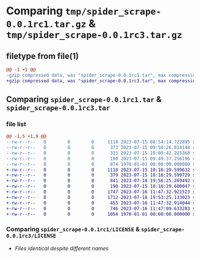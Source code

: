 # Comparing `tmp/spider_scrape-0.0.1rc1.tar.gz` & `tmp/spider_scrape-0.0.1rc3.tar.gz`

## filetype from file(1)

```diff
@@ -1 +1 @@
-gzip compressed data, was "spider_scrape-0.0.1rc1.tar", max compression
+gzip compressed data, was "spider_scrape-0.0.1rc3.tar", max compression
```

## Comparing `spider_scrape-0.0.1rc1.tar` & `spider_scrape-0.0.1rc3.tar`

### file list

```diff
@@ -1,5 +1,9 @@
--rw-r--r--   0        0        0     1118 2023-07-15 08:54:14.722895 spider_scrape-0.0.1rc1/LICENSE
--rw-r--r--   0        0        0      373 2023-07-15 09:50:26.814148 spider_scrape-0.0.1rc1/README.md
--rw-r--r--   0        0        0      323 2023-07-15 10:09:42.223368 spider_scrape-0.0.1rc1/pyproject.toml
--rw-r--r--   0        0        0      190 2023-07-15 09:49:37.256196 spider_scrape-0.0.1rc1/spider_scrape/__init__.py
--rw-r--r--   0        0        0      874 1970-01-01 00:00:00.000000 spider_scrape-0.0.1rc1/PKG-INFO
+-rw-r--r--   0        0        0     1118 2023-07-15 10:16:29.599632 spider_scrape-0.0.1rc3/LICENSE
+-rw-r--r--   0        0        0      379 2023-07-15 10:16:29.599729 spider_scrape-0.0.1rc3/README.md
+-rw-r--r--   0        0        0      841 2023-07-18 19:56:25.269492 spider_scrape-0.0.1rc3/pyproject.toml
+-rw-r--r--   0        0        0      190 2023-07-15 10:16:29.600047 spider_scrape-0.0.1rc3/spider_scrape/__init__.py
+-rw-r--r--   0        0        0     1747 2023-07-16 11:47:32.921523 spider_scrape-0.0.1rc3/spider_scrape/arango_db.py
+-rw-r--r--   0        0        0     1712 2023-07-18 19:53:25.133023 spider_scrape-0.0.1rc3/spider_scrape/bs.py
+-rw-r--r--   0        0        0      455 2023-07-16 11:47:32.914044 spider_scrape-0.0.1rc3/spider_scrape/db.py
+-rw-r--r--   0        0        0      746 2023-07-16 11:47:09.633283 spider_scrape-0.0.1rc3/spider_scrape/scraper.py
+-rw-r--r--   0        0        0     1054 1970-01-01 00:00:00.000000 spider_scrape-0.0.1rc3/PKG-INFO
```

### Comparing `spider_scrape-0.0.1rc1/LICENSE` & `spider_scrape-0.0.1rc3/LICENSE`

 * *Files identical despite different names*

